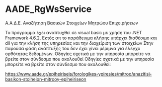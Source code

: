 # AADE_RgWsService
 Α.Α.Δ.Ε. Αναζήτηση Βασικών Στοιχείων Μητρώου Επιχειρήσεων

Το πρόγραμμα έχει αναπτυχθεί σε visual basic με χρήση του .NET Framework 4.6.2.
Εκτός απ το παράδειγμα κλήσης υπάρχει διαθέσιμο και dll για την κλήση της υπηρεσίας και την διαχείριση των στοιχείων
Στην παρούσα φάση ανάπτυξής του δεν έχει γίνει μέριμνα για έλεγχο ορθότητας δεδομένων. 
Οδηγίες σχετικά με την υπηρεσία μπορείτε να βρείτε στον σύνδεσμο που ακολουθεί
Οδηγίες σχετικά με την υπηρεσία μπορείτε να βρείτε στον σύνδεσμο που ακολουθεί:

https://www.aade.gr/epiheiriseis/forologikes-ypiresies/mitroo/anazitisi-basikon-stoiheion-mitrooy-epiheiriseon
